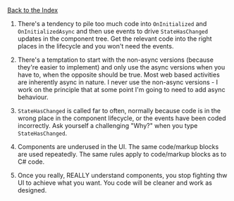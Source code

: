 [Back to the Index](index.md)

1. There's a tendency to pile too much code into `OnInitialized` and `OnInitializedAsync` and then use events to drive `StateHasChanged` updates in the component tree.  Get the relevant code into the right places in the lifecycle and you won't need the events.

2. There's a temptation to start with the non-async versions (because they're easier to implement) and only use the async versions when you have to, when the opposite should be true.  Most web based activities are inherently async in nature.  I never use the non-async versions - I work on the principle that at some point I'm going to need to add async behaviour.
   
3. `StateHasChanged` is called far to often, normally because code is in the wrong place in the component lifecycle, or the events have been coded incorrectly.  Ask yourself a challenging "Why?" when you type `StateHasChanged`.

4. Components are underused in the UI.  The same code/markup blocks are used repeatedly.  The same rules apply to code/markup blocks as to C# code.

5. Once you really, REALLY understand components, you stop fighting thw UI to achieve what you want.  You code will be cleaner and work as designed.
   